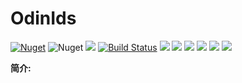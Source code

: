 # OdinIds

[![Nuget](https://img.shields.io/nuget/v/OdinIds)](https://www.nuget.org/packages/OdinIds/) ![Nuget](https://img.shields.io/nuget/dt/OdinIds) ![](https://img.shields.io/badge/version-1.0.5-brightgreen.svg) [![Build Status](https://travis-ci.com/odinsam/OdinIds.svg?branch=master)](https://travis-ci.com/odinsam/OdinIds) ![](https://img.shields.io/github/issues/odinsam/OdinIds) ![](https://img.shields.io/github/forks/odinsam/OdinIds) ![](https://img.shields.io/github/stars/odinsam/OdinIds) ![](https://img.shields.io/badge/platform-.Net_Core_5.0-brightgreen.svg) ![](https://img.shields.io/github/license/odinsam/OdinIds) [![](https://img.shields.io/badge/Blog-odinsam.com-blue.svg)](https://odinsam.com)

**简介:**

